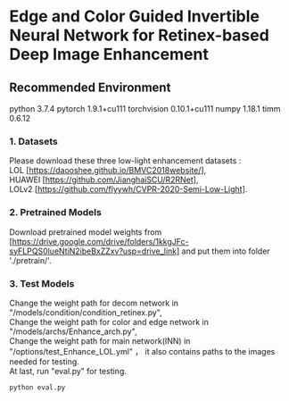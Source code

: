 # Edge and Color Guided Invertible Neural Network for Retinex-based Deep Image Enhancement
## Recommended Environment

python  3.7.4
pytorch  1.9.1+cu111
torchvision  0.10.1+cu111
numpy  1.18.1
timm  0.6.12

### 1. Datasets

Please download these three low-light enhancement datasets :  
LOL [https://daooshee.github.io/BMVC2018website/],  
HUAWEI [https://github.com/JianghaiSCU/R2RNet],  
LOLv2 [https://github.com/flyywh/CVPR-2020-Semi-Low-Light]. 

### 2. Pretrained Models

Download pretrained model weights from [https://drive.google.com/drive/folders/1kkgJFc-syFLPQS0lueNtiN2ibeBxZZxv?usp=drive_link] and put them into folder './pretrain/'.

### 3. Test Models
Change the weight path for decom network in "/models/condition/condition_retinex.py",  
Change the weight path for color and edge network in "/models/archs/Enhance_arch.py",  
Change the weight path for main network(INN) in "/options/test_Enhance_LOL.yml" ， it also contains paths to the images needed for testing.  
At last, run "eval.py" for testing. 

```
python eval.py
```

